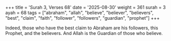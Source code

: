 +++
title = 'Surah 3, Verses 68'
date = '2025-08-30'
weight = 361
surah = 3
ayah = 68
tags = ["abraham", "allah", "believe", "believer", "believers", "best", "claim", "faith", "follower", "followers", "guardian", "prophet"]
+++

Indeed, those who have the best claim to Abraham are his followers, this Prophet, and the believers. And Allah is the Guardian of those who believe.